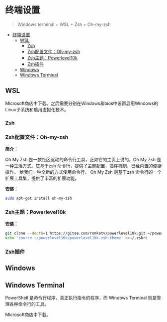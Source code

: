 # 终端设置

> Windows terminal + WSL + Zsh + Oh-my-zsh

- [终端设置](#终端设置)
  - [WSL](#wsl)
    - [Zsh](#zsh)
    - [Zsh配置文件：Oh-my-zsh](#zsh配置文件oh-my-zsh)
    - [Zsh主题：Powerlevel10k](#zsh主题powerlevel10k)
    - [Zsh插件](#zsh插件)
  - [Windows](#windows)
  - [Windows Terminal](#windows-terminal)

## WSL

Microsoft商店中下载。之后需要分别在Windows和bios中设置启用Windows的Linux子系统和启用虚拟化技术。

### Zsh

### Zsh配置文件：Oh-my-zsh

**简介**：

Oh My Zsh 是一款社区驱动的命令行工具，正如它的主页上说的，Oh My Zsh 是一种生活方式。它基于zsh 命令行，提供了主题配置，插件机制，已经内置的便捷操作。 给我们一种全新的方式使用命令行。 Oh My Zsh 是基于zsh 命令行的一个扩展工具集，提供了丰富的扩展功能。

**安装**：

``` bash
sudo apt-get install oh-my-zsh
```

### Zsh主题：Powerlevel10k

**安装**：

``` bash
git clone --depth=1 https://gitee.com/romkatv/powerlevel10k.git ~/powerlevel10k
echo 'source ~/powerlevel10k/powerlevel10k.zsh-theme' >>~/.zshrc
```

### Zsh插件

## Windows



## Windows Terminal

PowerShell 是命令行程序，真正执行指令的程序，而 Windows Terminal 则是管理各种命令行的工具。

Microsoft商店中下载。

